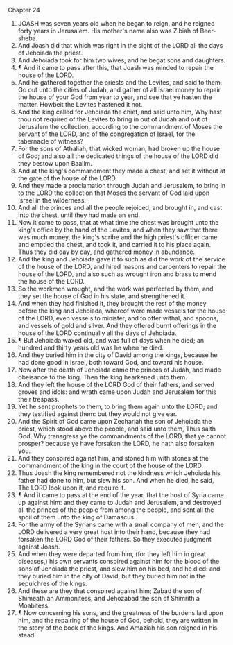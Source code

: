 

Chapter 24

1. JOASH was seven years old when he began to reign, and he reigned forty years in Jerusalem.  His mother's name also was Zibiah of Beer-sheba.
2. And Joash did that which was right in the sight of the LORD all the days of Jehoiada the priest.
3. And Jehoiada took for him two wives; and he begat sons and daughters.
4. ¶ And it came to pass after this, that Joash was minded to repair the house of the LORD.
5. And he gathered together the priests and the Levites, and said to them, Go out unto the cities of Judah, and gather of all Israel money to repair the house of your God from year to year, and see that ye hasten the matter.  Howbeit the Levites hastened it not.
6. And the king called for Jehoiada the chief, and said unto him, Why hast thou not required of the Levites to bring in out of Judah and out of Jerusalem the collection, according to the commandment of Moses the servant of the LORD, and of the congregation of Israel, for the tabernacle of witness?
7. For the sons of Athaliah, that wicked woman, had broken up the house of God; and also all the dedicated things of the house of the LORD did they bestow upon Baalim.
8. And at the king's commandment they made a chest, and set it without at the gate of the house of the LORD.
9. And they made a proclamation through Judah and Jerusalem, to bring in to the LORD the collection that Moses the servant of God laid upon Israel in the wilderness.
10. And all the princes and all the people rejoiced, and brought in, and cast into the chest, until they had made an end.
11. Now it came to pass, that at what time the chest was brought unto the king's office by the hand of the Levites, and when they saw that there was much money, the king's scribe and the high priest's officer came and emptied the chest, and took it, and carried it to his place again.  Thus they did day by day, and gathered money in abundance.
12. And the king and Jehoiada gave it to such as did the work of the service of the house of the LORD, and hired masons and carpenters to repair the house of the LORD, and also such as wrought iron and brass to mend the house of the LORD.
13. So the workmen wrought, and the work was perfected by them, and they set the house of God in his state, and strengthened it.
14. And when they had finished it, they brought the rest of the money before the king and Jehoiada, whereof were made vessels for the house of the LORD, even vessels to minister, and to offer withal, and spoons, and vessels of gold and silver.  And they offered burnt offerings in the house of the LORD continually all the days of Jehoiada.
15. ¶ But Jehoiada waxed old, and was full of days when he died; an hundred and thirty years old was he when he died.
16. And they buried him in the city of David among the kings, because he had done good in Israel, both toward God, and toward his house.
17. Now after the death of Jehoiada came the princes of Judah, and made obeisance to the king.  Then the king hearkened unto them.
18. And they left the house of the LORD God of their fathers, and served groves and idols: and wrath came upon Judah and Jerusalem for this their trespass.
19. Yet he sent prophets to them, to bring them again unto the LORD; and they testified against them: but they would not give ear.
20. And the Spirit of God came upon Zechariah the son of Jehoiada the priest, which stood above the people, and said unto them, Thus saith God, Why transgress ye the commandments of the LORD, that ye cannot prosper?  because ye have forsaken the LORD, he hath also forsaken you.
21. And they conspired against him, and stoned him with stones at the commandment of the king in the court of the house of the LORD.
22. Thus Joash the king remembered not the kindness which Jehoiada his father had done to him, but slew his son.  And when he died, he said, The LORD look upon it, and require it.
23. ¶ And it came to pass at the end of the year, that the host of Syria came up against him: and they came to Judah and Jerusalem, and destroyed all the princes of the people from among the people, and sent all the spoil of them unto the king of Damascus.
24. For the army of the Syrians came with a small company of men, and the LORD delivered a very great host into their hand, because they had forsaken the LORD God of their fathers.  So they executed judgment against Joash.
25. And when they were departed from him, (for they left him in great diseases,) his own servants conspired against him for the blood of the sons of Jehoiada the priest, and slew him on his bed, and he died: and they buried him in the city of David, but they buried him not in the sepulchres of the kings.
26. And these are they that conspired against him; Zabad the son of Shimeath an Ammonitess, and Jehozabad the son of Shimrith a Moabitess.
27. ¶ Now concerning his sons, and the greatness of the burdens laid upon him, and the repairing of the house of God, behold, they are written in the story of the book of the kings.  And Amaziah his son reigned in his stead.

